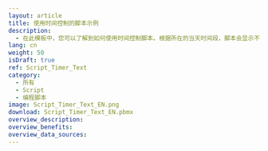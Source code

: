 ```yaml
---
layout: article
title: 使用时间控制的脚本示例
description: 
  - 在此模板中，您可以了解到如何使用时间控制脚本。根据所在的当天时间段，脚本会显示不同的值。
lang: cn
weight: 50
isDraft: true
ref: Script_Timer_Text
category:
  - 所有
  - Script
  - 编程脚本
image: Script_Timer_Text_EN.png
download: Script_Timer_Text_EN.pbmx
overview_description:
overview_benefits:
overview_data_sources:
---
```

